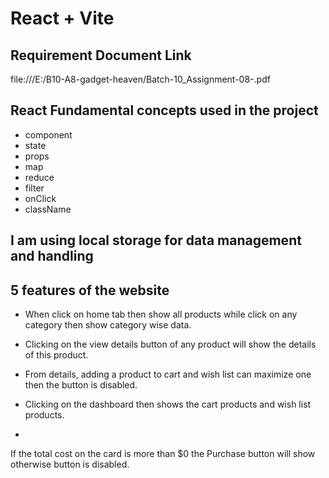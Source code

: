 # React + Vite
## Requirement Document Link
file:///E:/B10-A8-gadget-heaven/Batch-10_Assignment-08-.pdf

## React Fundamental concepts used in the project
- component
- state
- props
- map
- reduce
- filter
- onClick
- className

## I am using local storage for data management ‍and handling 

## 5 features of the website
-  When click on home tab then show all products while click on any category then show category wise data.

- Clicking on the view details button of any product will show the details of this product.

- From details, adding a product to cart and wish list can maximize one then the button is disabled.

- Clicking on the dashboard then shows the cart products and wish list products. 

- 
If the total cost on the card is more than $0 the Purchase button will show otherwise button is disabled.